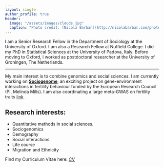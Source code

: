 ```yaml
---
layout: single
author_profile: true
header:
  image: "/assets/images/clouds.jpg"
  caption: "Photo credit: [Nicola Barban](http://nicolabarban.com/photography)"
---
```



I am a Senior Research Fellow  in the Department of Sociology at the University of Oxford.  I am also  a Research Fellow at Nuffield College. I did my  PhD in Statistical Sciences at the University of Padova, Italy. Before moving to Oxford, I worked as postdoctoral researcher at the University of Groningen, The Netherlands.

***

My main interest is to combine genomics and social sciences. I am currently working on [**Sociogenome**](http://www.sociogenome.com), an exciting project on gene-environment interactions in fertility behaviour funded by the European Research Council (PI, Melinda Mills). I am also coordinating a large meta-GWAS on fertility traits [link](https://osf.io/53tea/). 


## Research interests:

* Quantitative methods in social sciences.
* Sociogenomics 
* Demography
* Social interactions
* Life course
* Migration and Ethnicity

Find my Curriculum Vitae here: [CV](Barban_cvJune2017.pdf)



	

